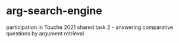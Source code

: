 # arg-search-engine

participation in Touche 2021 shared task 2 - answering comparative questions by argument retrieval 


